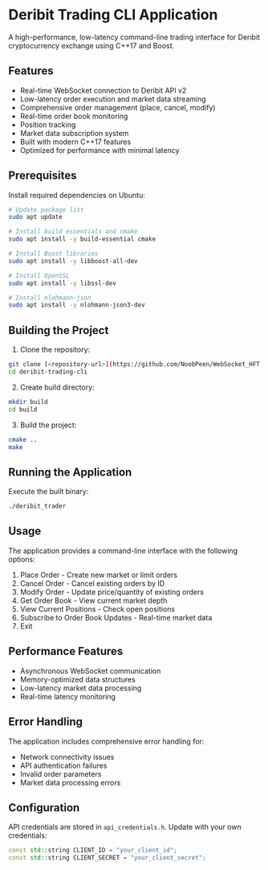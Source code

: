 # Deribit Trading CLI Application

A high-performance, low-latency command-line trading interface for Deribit cryptocurrency exchange using C++17 and Boost.

## Features

- Real-time WebSocket connection to Deribit API v2
- Low-latency order execution and market data streaming
- Comprehensive order management (place, cancel, modify)
- Real-time order book monitoring
- Position tracking
- Market data subscription system
- Built with modern C++17 features
- Optimized for performance with minimal latency

## Prerequisites

Install required dependencies on Ubuntu:

```bash
# Update package list
sudo apt update

# Install build essentials and cmake
sudo apt install -y build-essential cmake

# Install Boost libraries
sudo apt install -y libboost-all-dev

# Install OpenSSL
sudo apt install -y libssl-dev

# Install nlohmann-json
sudo apt install -y nlohmann-json3-dev
```

## Building the Project

1. Clone the repository:
```bash
git clone [<repository-url>](https://github.com/NoobPeen/WebSocket_HFT.git)
cd deribit-trading-cli
```

2. Create build directory:
```bash
mkdir build
cd build
```

3. Build the project:
```bash
cmake ..
make
```

## Running the Application

Execute the built binary:
```bash
./deribit_trader
```

## Usage

The application provides a command-line interface with the following options:

1. Place Order - Create new market or limit orders
2. Cancel Order - Cancel existing orders by ID
3. Modify Order - Update price/quantity of existing orders
4. Get Order Book - View current market depth
5. View Current Positions - Check open positions
6. Subscribe to Order Book Updates - Real-time market data
7. Exit

## Performance Features

- Asynchronous WebSocket communication
- Memory-optimized data structures
- Low-latency market data processing
- Real-time latency monitoring

## Error Handling

The application includes comprehensive error handling for:
- Network connectivity issues
- API authentication failures
- Invalid order parameters
- Market data processing errors

## Configuration

API credentials are stored in `api_credentials.h`. Update with your own credentials:
```cpp
const std::string CLIENT_ID = "your_client_id";
const std::string CLIENT_SECRET = "your_client_secret";
```
